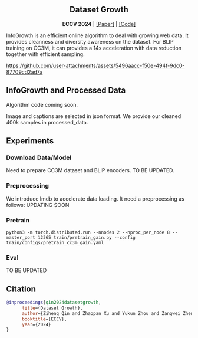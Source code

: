 <h2 align="center">Dataset Growth</h2>
<p align="center"><b>ECCV 2024</b> | <a href="https://arxiv.org/abs/2405.18347">[Paper]</a> | <a href="https://github.com/NUS-HPC-AI-Lab/InfoGrowth">[Code]</a> </p>

InfoGrowth is an efficient online algorithm to deal with growing web data. It provides cleanness and diversity awareness on the dataset.
For BLIP training on CC3M, it can provides a 14x acceleration with data reduction together with efficient sampling.

https://github.com/user-attachments/assets/5496aacc-f50e-494f-9dc0-87709cd2ad7a

## InfoGrowth and Processed Data
Algorithm code coming soon. 

Image and captions are selected in json format. We provide our cleaned 400k samples in processed_data.

## Experiments

### Download Data/Model

Need to prepare CC3M dataset and BLIP encoders. TO BE UPDATED.

### Preprocessing

We introduce lmdb to accelerate data loading. It need a preprocessing as follows: UPDATING SOON

[//]: # (```shell)

[//]: # (TO BE UPDATED)

[//]: # (```)

### Pretrain

```shell
python3 -m torch.distributed.run --nnodes 2 --nproc_per_node 8 --master_port 12365 train/pretrain_gain.py --config train/configs/pretrain_cc3m_gain.yaml
```

### Eval

TO BE UPDATED


## Citation
```bibtex
@inproceedings{qin2024datasetgrowth,
      title={Dataset Growth}, 
      author={Ziheng Qin and Zhaopan Xu and Yukun Zhou and Zangwei Zheng and Zebang Cheng and Hao Tang and Lei Shang and Baigui Sun and Xiaojiang Peng and Radu Timofte and Hongxun Yao and Kai Wang and Yang You},
      booktitle={ECCV},
      year={2024}
}
```